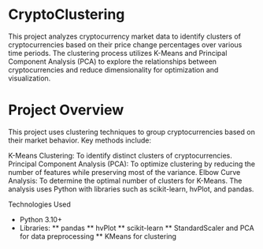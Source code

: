 # CryptoClustering

This project analyzes cryptocurrency market data to identify clusters of cryptocurrencies based on their price change percentages over various time periods. The clustering process utilizes K-Means and Principal Component Analysis (PCA) to explore the relationships between cryptocurrencies and reduce dimensionality for optimization and visualization.

# Project Overview

This project uses clustering techniques to group cryptocurrencies based on their market behavior. Key methods include:

K-Means Clustering: To identify distinct clusters of cryptocurrencies. Principal Component Analysis (PCA): To optimize clustering by reducing the number of features while preserving most of the variance. Elbow Curve Analysis: To determine the optimal number of clusters for K-Means. The analysis uses Python with libraries such as scikit-learn, hvPlot, and pandas.

Technologies Used
* Python 3.10+
* Libraries:
** pandas
** hvPlot
** scikit-learn
** StandardScaler and PCA for data preprocessing
** KMeans for clustering



